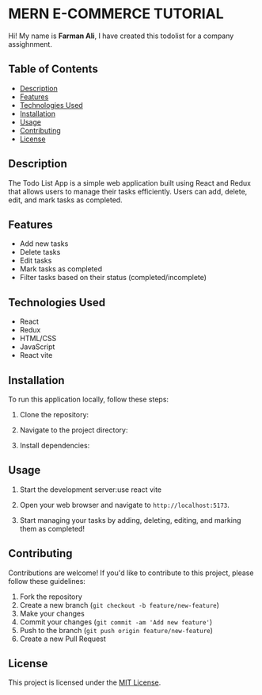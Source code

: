 # MERN E-COMMERCE TUTORIAL

Hi! My name is **Farman Ali**, I have created this todolist for a company assighnment.



## Table of Contents

- [Description](#description)
- [Features](#features)
- [Technologies Used](#technologies-used)
- [Installation](#installation)
- [Usage](#usage)
- [Contributing](#contributing)
- [License](#license)

## Description

The Todo List App is a simple web application built using React and Redux that allows users to manage their tasks efficiently. Users can add, delete, edit, and mark tasks as completed.

## Features

- Add new tasks
- Delete tasks
- Edit tasks
- Mark tasks as completed
- Filter tasks based on their status (completed/incomplete)

## Technologies Used

- React
- Redux
- HTML/CSS
- JavaScript
- React vite

## Installation

To run this application locally, follow these steps:

1. Clone the repository:


2. Navigate to the project directory:


3. Install dependencies:


## Usage

1. Start the development server:use react vite
   
2. Open your web browser and navigate to `http://localhost:5173`.

3. Start managing your tasks by adding, deleting, editing, and marking them as completed!

## Contributing

Contributions are welcome! If you'd like to contribute to this project, please follow these guidelines:

1. Fork the repository
2. Create a new branch (`git checkout -b feature/new-feature`)
3. Make your changes
4. Commit your changes (`git commit -am 'Add new feature'`)
5. Push to the branch (`git push origin feature/new-feature`)
6. Create a new Pull Request

## License

This project is licensed under the [MIT License](LICENSE).



